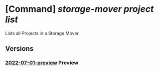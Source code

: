 # [Command] _storage-mover project list_

Lists all Projects in a Storage Mover.

## Versions

### [2022-07-01-preview](/Resources/mgmt-plane/L3N1YnNjcmlwdGlvbnMve30vcmVzb3VyY2Vncm91cHMve30vcHJvdmlkZXJzL21pY3Jvc29mdC5zdG9yYWdlbW92ZXIvc3RvcmFnZW1vdmVycy97fS9wcm9qZWN0cw==/2022-07-01-preview.xml) **Preview**

<!-- mgmt-plane /subscriptions/{}/resourcegroups/{}/providers/microsoft.storagemover/storagemovers/{}/projects 2022-07-01-preview -->
